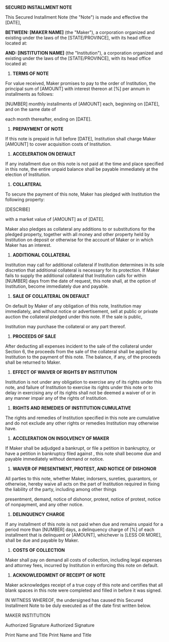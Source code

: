 **SECURED INSTALLMENT NOTE**

This Secured Installment Note (the \"Note\") is made and effective the
\[DATE\],

**BETWEEN: \[MAKER NAME\]** (the \"Maker\"), a corporation organized and
existing under the laws of the \[STATE/PROVINCE\], with its head office
located at:

**AND: \[INSTITUTION NAME\]** (the \"Institution\"), a corporation
organized and existing under the laws of the \[STATE/PROVINCE\], with
its head office located at:

1.  **TERMS OF NOTE**

For value received, Maker promises to pay to the order of Institution,
the principal sum of \[AMOUNT\] with interest thereon at \[%\] per annum
in installments as follows:

\[NUMBER\] monthly installments of \[AMOUNT\] each, beginning on
\[DATE\], and on the same date of

each month thereafter, ending on \[DATE\].

1.  **PREPAYMENT OF NOTE**

If this note is prepaid in full before \[DATE\], Institution shall
charge Maker \[AMOUNT\] to cover acquisition costs of Institution.

1.  **ACCELERATION ON DEFAULT**

If any installment due on this note is not paid at the time and place
specified in this note, the entire unpaid balance shall be payable
immediately at the election of Institution.

1.  **COLLATERAL**

To secure the payment of this note, Maker has pledged with Institution
the following property:

\[DESCRIBE\]

with a market value of \[AMOUNT\] as of \[DATE\[.

Maker also pledges as collateral any additions to or substitutions for
the pledged property, together with all money and other property held by
Institution on deposit or otherwise for the account of Maker or in which
Maker has an interest.

1.  **ADDITIONAL COLLATERAL**

Institution may call for additional collateral if Institution determines
in its sole discretion that additional collateral is necessary for its
protection. If Maker fails to supply the additional collateral that
Institution calls for within \[NUMBER\] days from the date of request,
this note shall, at the option of Institution, become immediately due
and payable.

1.  **SALE OF COLLATERAL ON DEFAULT**

On default by Maker of any obligation of this note, Institution may
immediately, and without notice or advertisement, sell at public or
private auction the collateral pledged under this note. If the sale is
public,

Institution may purchase the collateral or any part thereof.

1.  **PROCEEDS OF SALE**

After deducting all expenses incident to the sale of the collateral
under Section 6, the proceeds from the sale of the collateral shall be
applied by Institution to the payment of this note. The balance, if any,
of the proceeds shall be returned to Maker.

1.  **EFFECT OF WAIVER OF RIGHTS BY INSTITUTION**

Institution is not under any obligation to exercise any of its rights
under this note, and failure of Institution to exercise its rights under
this note or to delay in exercising any of its rights shall not be
deemed a waiver of or in any manner impair any of the rights of
Institution.

1.  **RIGHTS AND REMEDIES OF INSTITUTION CUMULATIVE**

The rights and remedies of Institution specified in this note are
cumulative and do not exclude any other rights or remedies Institution
may otherwise have.

1.  **ACCELERATION ON INSOLVENCY OF MAKER**

If Maker shall be adjudged a bankrupt, or file a petition in bankruptcy,
or have a petition in bankruptcy filed against , this note shall become
due and payable immediately without demand or notice.

1.  **WAIVER OF PRESENTMENT, PROTEST, AND NOTICE OF DISHONOR**

All parties to this note, whether Maker, indorsers, sureties,
guarantors, or otherwise, hereby waive all acts on the part of
Institution required in fixing the liability of the party, including
among other things

presentment, demand, notice of dishonor, protest, notice of protest,
notice of nonpayment, and any other notice.

1.  **DELINQUENCY CHARGE**

If any installment of this note is not paid when due and remains unpaid
for a period more than \[NUMBER\] days, a delinquency charge of \[%\] of
each installment that is delinquent or \[AMOUNT\], whichever is \[LESS
OR MORE\], shall be due and payable by Maker.

1.  **COSTS OF COLLECTION**

Maker shall pay on demand all costs of collection, including legal
expenses and attorney fees, incurred by Institution in enforcing this
note on default.

1.  **ACKNOWLEDGMENT OF RECEIPT OF NOTE**

Maker acknowledges receipt of a true copy of this note and certifies
that all blank spaces in this note were completed and filled in before
it was signed.

IN WITNESS WHEREOF, the undersigned has caused this Secured Installment
Note to be duly executed as of the date first written below.

MAKER INSTITUTION

Authorized Signature Authorized Signature

Print Name and Title Print Name and Title
